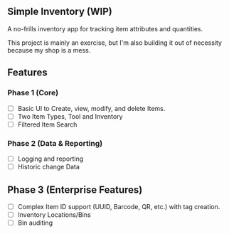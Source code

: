 ## Simple Inventory (WIP)

A no-frills inventory app for tracking item attributes and quantities.

This project is mainly an exercise, but I'm also building it out of necessity because my shop is a mess.

## Features
### Phase 1 (Core)
- [ ] Basic UI to Create, view, modify, and delete Items.
- [ ] Two Item Types, Tool and Inventory
- [ ] Filtered Item Search

### Phase 2 (Data & Reporting)
- [ ] Logging and reporting
- [ ] Historic change Data

## Phase 3 (Enterprise Features)
- [ ] Complex Item ID support (UUID, Barcode, QR, etc.) with tag creation.
- [ ] Inventory Locations/Bins
- [ ] Bin auditing
